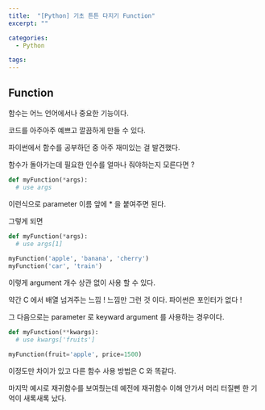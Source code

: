 ```yaml
---
title:  "[Python] 기초 튼튼 다지기 Function"
excerpt: ""

categories:
  - Python

tags:
---
```


## Function

함수는 어느 언어에서나 중요한 기능이다.

코드를 아주아주 예쁘고 깔끔하게 만들 수 있다.

파이썬에서 함수를 공부하던 중 아주 재미있는 걸 발견했다.

함수가 돌아가는데 필요한 인수를 얼마나 줘야하는지 모른다면 ?

```python
def myFunction(*args):
  # use args
```

이런식으로 parameter 이름 앞에 * 을 붙여주면 된다.

그렇게 되면

```python
def myFunction(*args):
  # use args[1]
  
myFunction('apple', 'banana', 'cherry')
myFunction('car', 'train')
```

이렇게 argument 개수 상관 없이 사용 할 수 있다.

약간 C 에서 배열 넘겨주는 느낌 ! 느낌만 그런 것 이다. 파이썬은 포인터가 없다 !

그 다음으로는 parameter 로 keyward argument 를 사용하는 경우이다.

```python
def myFunction(**kwargs):
  # use kwargs['fruits']

myFunction(fruit='apple', price=1500)
```

이정도만 차이가 있고 다른 함수 사용 방법은 C 와 똑같다. 

마지막 예시로 재귀함수를 보여줬는데 예전에 재귀함수 이해 안가서 머리 터질뻔 한 기억이 새록새록 났다.